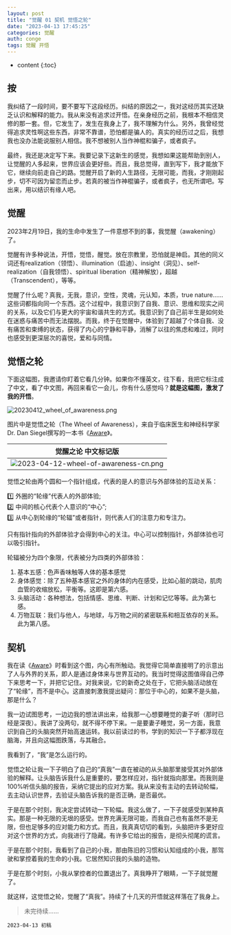 ```yaml
---
layout: post
title: "觉醒 01 契机 觉悟之轮"
date: "2023-04-13 17:45:25"
categories: 觉醒
auth: conge
tags: 觉醒 开悟 
--- 
```

* content
{:toc}

## 按

我纠结了一段时间，要不要写下这段经历。纠结的原因之一，我对这经历其实还缺乏认识和解释的能力。我从来没有追求过开悟。在亲身经历之前，我根本不相信灵修的那一套。但，它发生了，发生在我身上了，我不理解为什么。另外，我曾经觉得追求灵性啊这些东西，非常不靠谱，恐怕都是骗人的。真实的经历过之后，我想我也没办法能说服别人相信。我不想被别人当作神棍和骗子，或者疯子。

最终，我还是决定写下来。我要记录下这新生的感觉，我想如果这能帮助到别人，让觉醒的人多起来，世界应该会更好些。而且，我总觉得，直到写下，我才能放下它，继续向前走自己的路。觉醒开启了新的人生路径，无限可能，而我，才刚刚起步，切不可因为留恋而止步。若真的被当作神棍骗子，或者疯子，也无所谓吧。写出来，用以结识有缘人吧。





## 觉醒

2023年2月19日，我的生命中发生了一件意想不到的事，我觉醒（awakening）了。

觉醒有许多种说法，开悟，觉悟，醒觉。放在宗教里，恐怕就是神启。其他的同义词还有realization（领悟）、illumination（启迪）、insight（洞见）、self-realization（自我领悟）、spiritual liberation（精神解放），超越（Transcendent），等等。

觉醒了什么呢？真我，无我，意识，空性，灵魂，元认知，本质，true nature……这些词都指向同一个东西。这个过程中，我意识到了自我、意识、思维和现实之间的关系，以及它们与更大的宇宙和谐共生的方式。我意识到了自己前半生是如何处在迷惑与痛苦中而无法摆脱。而我，终于在觉醒中，体验到了超越了个体自我、没有痛苦和束缚的状态，获得了内心的宁静和平静，消解了以往的焦虑和难过，同时也感受到更深层次的喜悦，爱和与同情。



## 觉悟之轮

下面这幅图，我邀请你盯着它看几分钟。如果你不懂英文，往下看，我把它标注成了中文，看了中文图，再回来看它一会儿，你有什么感觉吗？**就是这幅图，激发了我的开悟**。

![20230412_wheel_of_awareness.png](https://s2.loli.net/2023/04/13/kg1dKcSRHvfTFbi.png)

图片中是觉悟之轮（The Wheel of Awareness），来自于临床医生和神经科学家Dr. Dan Siegel撰写的一本书《[Aware](https://conge.livingwithfcs.org/2023/04/04/reading_summary/#:~:text=Daniel%20J.%20Siegel%20M.D.)》。

|                                觉醒之论 中文标记版                                  |
| :------------------------------------------------------------------: |
|![2023-04-12-wheel-of-awareness-cn.png](https://s2.loli.net/2023/04/13/j2cfISJukmKsqgy.png) |

觉悟之轮由两个圆和一个指针组成，代表的是人的意识与外部体验的互动关系：

1️⃣  外圈的“轮缘”代表人的外部体验;  
2️⃣  中间的核心代表个人意识的“中心”;  
3️⃣  从中心到轮缘的“轮辐”或者指针，则代表人们的注意力和专注力。  

只有指针指向的外部体验才会得到中心的关注。中心可以控制指针，外部体验也可以吸引指针。

轮辐被分为四个象限，代表被分为四类的外部体验：

1. 基本五感：色声香味触等人体的基本感觉
2. 身体感觉：除了五种基本感官之外的身体的内在感受，比如心脏的跳动，肌肉血管的收缩放松，平衡等。这即是第六感。
3. 头脑活动：各种想法，包括情感、思维、判断、计划和记忆等等。此为第七感。
4. 万物互联：我们与他人，与地球，与万物之间的紧密联系和相互依存的关系。此为第八感。

## 契机

我在读《[Aware](https://conge.livingwithfcs.org/2023/04/04/reading_summary/#:~:text=Daniel%20J.%20Siegel%20M.D.)》时看到这个图，内心有所触动。我觉得它简单直接明了的示意出了人与外界的关系，即人是通过身体来与世界互动的。我当时觉得这图值得自己停下来思考一下，并把它记住。对我来说，它的新奇之处在于，它把头脑活动放在了“轮缘”，而不是中心。这直接刺激我提出疑问：那位于中心的，如果不是头脑，那是什么？

我一边试图思考，一边边我的想法讲出来，给我那一心想要睡觉的妻子听（那时已经是深夜）。我讲了没两句，就不得不停下来。一是要妻子睡觉，另一方面，我意识到自己的头脑突然开始高速运转。我以前读过的书，学到的知识一下子都浮现在脑海，并且向这幅图跌落，与其融合。

我看到了，“我”是怎么运行的。

觉悟之轮让我一下子明白了自己的“真我”一直在被动的从头脑那里接受其对外部体验的解释。让头脑告诉我什么是重要的，要怎样应对，指针就指向那里。而我则是100%听信头脑的报告，采纳它提出的应对方案。我从来没有主动的去转动轮幅，去主动认识世界，去验证头脑告诉我的是否正确，是否最优。

于是在那个时刻，我决定尝试转动一下轮幅。我这么做了，一下子就感受到某种真实。那是一种无限的无垠的感受。世界充满无限可能，而我自己也有虽然不是无限，但也足够多的应对能力和方式。而且，我真真切切的看到，头脑把许多更好应对这个世界的方式，向我进行了隐藏。有许多它给出的报告，是彻头彻尾的谎言。

于是在那个时刻，我看到了自己的小我，那由陈旧的习惯和认知组成的小我，那驾驶和掌控着我的生命的小我。它居然知识我的头脑的造物。

于是在那个时刻，小我从掌控者的位置退出了。真我睁开了眼睛，一下子就觉醒了。

就这样，这觉悟之轮，觉醒了“真我”。持续了十几天的开悟就这样落在了我身上。

> 未完待续……

```
2023-04-13 初稿
```

